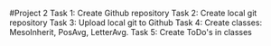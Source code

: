 #Project 2
Task 1: Create Github repository
Task 2: Create local git repository
Task 3: Upload local git to Github
Task 4: Create classes: MesoInherit, PosAvg, LetterAvg.
Task 5: Create ToDo's in classes